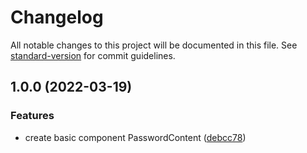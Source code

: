 # Changelog

All notable changes to this project will be documented in this file. See [standard-version](https://github.com/conventional-changelog/standard-version) for commit guidelines.

## 1.0.0 (2022-03-19)


### Features

* create basic component PasswordContent ([debcc78](https://github.com/mokkapps/changelog-generator-demo/commits/debcc781a77617dbc66faa52c52cdcfda3f51bac))
